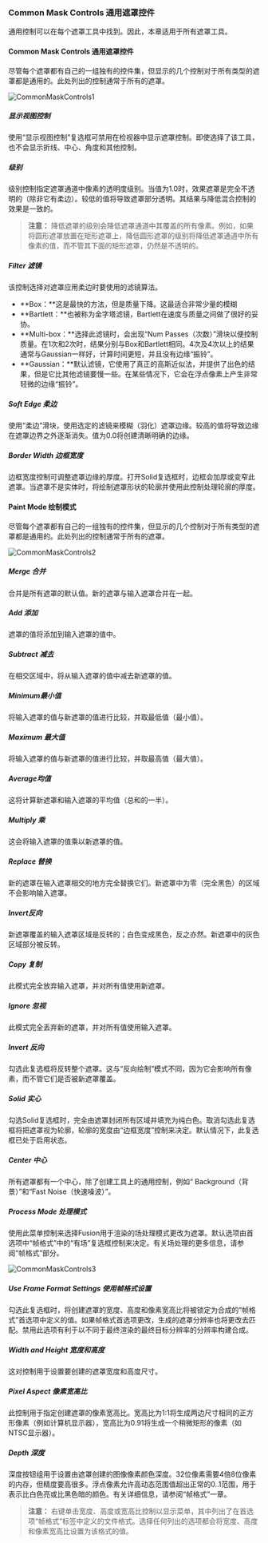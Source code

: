 ### Common Mask Controls 通用遮罩控件

通用控制可以在每个遮罩工具中找到。因此，本章适用于所有遮罩工具。

#### Common Mask Controls 通用遮罩控件

尽管每个遮罩都有自己的一组独有的控件集，但显示的几个控制对于所有类型的遮罩都是通用的。此处列出的控制通常于所有的遮罩。

![CommonMaskControls1](images/CommonMaskControls1.png)

##### 显示视图控制

使用“显示视图控制”复选框可禁用在检视器中显示遮罩控制。即使选择了该工具，也不会显示折线、中心、角度和其他控制。

##### 级别

级别控制指定遮罩通道中像素的透明度级别。当值为1.0时，效果遮罩是完全不透明的（除非它有柔边）。较低的值将导致遮罩部分透明。其结果与降低混合控制的效果是一致的。

> **注意：** 降低遮罩的级别会降低遮罩通道中其覆盖的所有像素。例如，如果将圆形遮罩放置在矩形遮罩上，降低圆形遮罩的级别将降低遮罩通道中所有像素的值，而不管其下面的矩形遮罩，仍然是不透明的。

##### Filter 滤镜

该控制选择对遮罩应用柔边时要使用的滤镜算法。

- **Box：**这是最快的方法，但是质量下降。这最适合非常少量的模糊
- **Bartlett：**也被称为金字塔滤镜，Bartlett在速度与质量之间做了很好的妥协。
- **Multi-box：**选择此滤镜时，会出现“Num Passes（次数）”滑块以便控制质量。在1次和2次时，结果分别与Box和Bartlett相同。4次及4次以上的结果通常与Gaussian一样好，计算时间更短，并且没有边缘“振铃”。
- **Gaussian：**默认滤镜，它使用了真正的高斯近似法，并提供了出色的结果，但是它比其他滤镜要慢一些。在某些情况下，它会在浮点像素上产生非常轻微的边缘“振铃”。

##### Soft Edge 柔边

使用“柔边”滑块，使用选定的滤镜来模糊（羽化）遮罩边缘。较高的值将导致边缘在遮罩边界之外逐渐消失。值为0.0将创建清晰明确的边缘。

##### Border Width 边框宽度

边框宽度控制可调整遮罩边缘的厚度。打开Solid复选框时，边框会加厚或变窄此遮罩。当遮罩不是实体时，将绘制遮罩形状的轮廓并使用此控制处理轮廓的厚度。

#### Paint Mode 绘制模式

尽管每个遮罩都有自己的一组独有的控件集，但显示的几个控制对于所有类型的遮罩都是通用的。此处列出的控制通常于所有的遮罩。

![CommonMaskControls2](images/CommonMaskControls2.png)

##### Merge 合并

合并是所有遮罩的默认值。新的遮罩与输入遮罩合并在一起。

##### Add 添加

遮罩的值将添加到输入遮罩的值中。

##### Subtract 减去

在相交区域中，将从输入遮罩的值中减去新遮罩的值。

##### Minimum最小值

将输入遮罩的值与新遮罩的值进行比较，并取最低值（最小值）。

##### Maximum 最大值

将输入遮罩的值与新遮罩的值进行比较，并取最高值（最大值）。

##### Average均值

这将计算新遮罩和输入遮罩的平均值（总和的一半）。

##### Multiply 乘

这会将输入遮罩的值乘以新遮罩的值。

##### Replace 替换

新的遮罩在输入遮罩相交的地方完全替换它们。新遮罩中为零（完全黑色）的区域不会影响输入遮罩。

##### Invert反向

新遮罩覆盖的输入遮罩区域是反转的；白色变成黑色，反之亦然。新遮罩中的灰色区域部分被反转。

##### Copy 复制

此模式完全放弃输入遮罩，并对所有值使用新遮罩。

##### Ignore 忽视

此模式完全丢弃新的遮罩，并对所有值使用输入遮罩。

##### Invert 反向

勾选此复选框将反转整个遮罩。这与“反向绘制”模式不同，因为它会影响所有像素，而不管它们是否被新遮罩覆盖。

##### Solid 实心

勾选Solid复选框时，完全由遮罩封闭所有区域并填充为纯白色。取消勾选此复选框将把遮罩视为轮廓，轮廓的宽度由“边框宽度”控制来决定。默认情况下，此复选框已处于启用状态。

##### Center 中心

所有遮罩都有一个中心，除了创建工具上的通用控制，例如“ Background（背景）”和“Fast Noise（快速噪波）”。

##### Process Mode 处理模式

使用此菜单控制来选择Fusion用于渲染的场处理模式更改为遮罩。默认选项由首选项中“帧格式”中的“有场”复选框控制来决定。有关场处理的更多信息，请参阅“帧格式”部分。

![CommonMaskControls3](images/CommonMaskControls1.png)

##### Use Frame Format Settings 使用帧格式设置

勾选此复选框时，将创建遮罩的宽度、高度和像素宽高比将被锁定为合成的“帧格式”首选项中定义的值。如果帧格式首选项更改，生成的遮罩分辨率也将更改去匹配。禁用此选项有利于以不同于最终渲染的最终目标分辨率的分辨率构建合成。

##### Width and Height 宽度和高度

这对控制用于设置要创建的遮罩宽度和高度尺寸。

##### Pixel Aspect 像素宽高比

此控制用于指定创建遮罩的像素宽高比。宽高比为1:1将生成两边尺寸相同的正方形像素（例如计算机显示器），宽高比为0.91将生成一个稍微矩形的像素（如NTSC显示器）。

##### Depth 深度

深度按钮组用于设置由遮罩创建的图像像素颜色深度。32位像素需要4倍8位像素的内存，但精度要高很多。浮点像素允许高动态范围值超出正常的0..1范围，用于表示比白色亮或比黑色暗的颜色。有关详细信息，请参阅“帧格式”一章。

> **注意：** 右键单击宽度、高度或宽高比控制以显示菜单，其中列出了在首选项“帧格式”标签中定义的文件格式。选择任何列出的选项都会将宽度、高度和像素宽高比设置为该格式的值。
